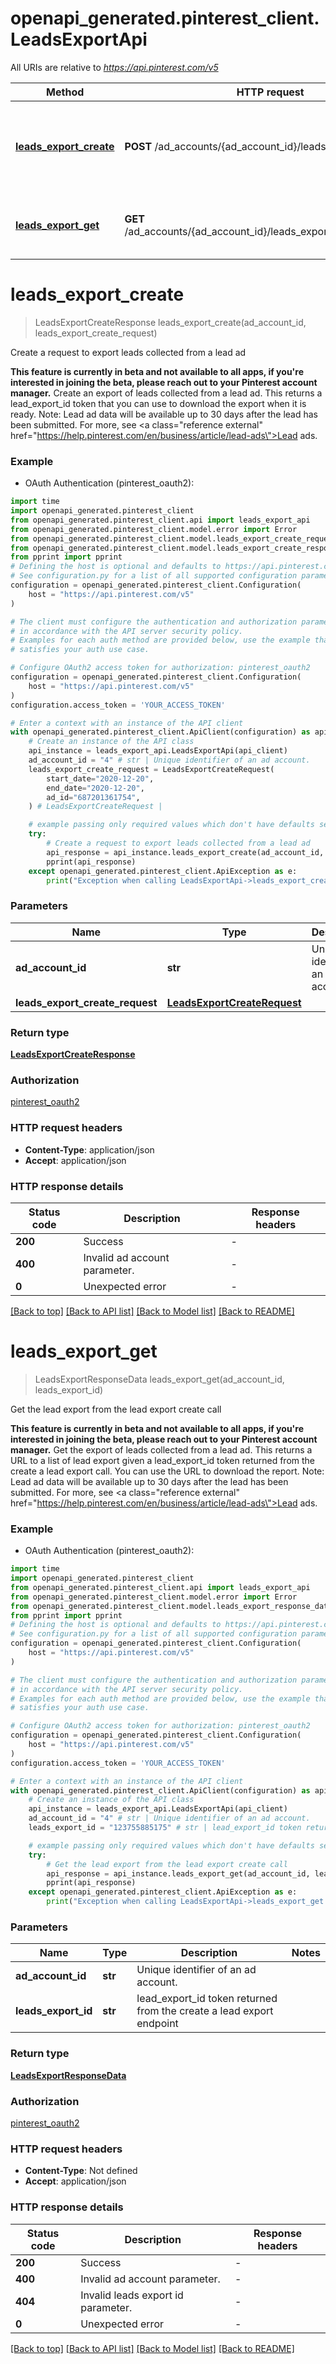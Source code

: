 # openapi_generated.pinterest_client.LeadsExportApi

All URIs are relative to *https://api.pinterest.com/v5*

Method | HTTP request | Description
------------- | ------------- | -------------
[**leads_export_create**](LeadsExportApi.md#leads_export_create) | **POST** /ad_accounts/{ad_account_id}/leads_export | Create a request to export leads collected from a lead ad
[**leads_export_get**](LeadsExportApi.md#leads_export_get) | **GET** /ad_accounts/{ad_account_id}/leads_export/{leads_export_id} | Get the lead export from the lead export create call


# **leads_export_create**
> LeadsExportCreateResponse leads_export_create(ad_account_id, leads_export_create_request)

Create a request to export leads collected from a lead ad

<strong>This feature is currently in beta and not available to all apps, if you're interested in joining the beta, please reach out to your Pinterest account manager.</strong>  Create an export of leads collected from a lead ad. This returns a lead_export_id  token that you can use to download the export when it is ready.  Note: Lead ad data will be available up to 30 days after the lead has been submitted.  For more, see <a class=\"reference external\" href=\"https://help.pinterest.com/en/business/article/lead-ads\">Lead ads</a>.

### Example

* OAuth Authentication (pinterest_oauth2):

```python
import time
import openapi_generated.pinterest_client
from openapi_generated.pinterest_client.api import leads_export_api
from openapi_generated.pinterest_client.model.error import Error
from openapi_generated.pinterest_client.model.leads_export_create_request import LeadsExportCreateRequest
from openapi_generated.pinterest_client.model.leads_export_create_response import LeadsExportCreateResponse
from pprint import pprint
# Defining the host is optional and defaults to https://api.pinterest.com/v5
# See configuration.py for a list of all supported configuration parameters.
configuration = openapi_generated.pinterest_client.Configuration(
    host = "https://api.pinterest.com/v5"
)

# The client must configure the authentication and authorization parameters
# in accordance with the API server security policy.
# Examples for each auth method are provided below, use the example that
# satisfies your auth use case.

# Configure OAuth2 access token for authorization: pinterest_oauth2
configuration = openapi_generated.pinterest_client.Configuration(
    host = "https://api.pinterest.com/v5"
)
configuration.access_token = 'YOUR_ACCESS_TOKEN'

# Enter a context with an instance of the API client
with openapi_generated.pinterest_client.ApiClient(configuration) as api_client:
    # Create an instance of the API class
    api_instance = leads_export_api.LeadsExportApi(api_client)
    ad_account_id = "4" # str | Unique identifier of an ad account.
    leads_export_create_request = LeadsExportCreateRequest(
        start_date="2020-12-20",
        end_date="2020-12-20",
        ad_id="687201361754",
    ) # LeadsExportCreateRequest | 

    # example passing only required values which don't have defaults set
    try:
        # Create a request to export leads collected from a lead ad
        api_response = api_instance.leads_export_create(ad_account_id, leads_export_create_request)
        pprint(api_response)
    except openapi_generated.pinterest_client.ApiException as e:
        print("Exception when calling LeadsExportApi->leads_export_create: %s\n" % e)
```


### Parameters

Name | Type | Description  | Notes
------------- | ------------- | ------------- | -------------
 **ad_account_id** | **str**| Unique identifier of an ad account. |
 **leads_export_create_request** | [**LeadsExportCreateRequest**](LeadsExportCreateRequest.md)|  |

### Return type

[**LeadsExportCreateResponse**](LeadsExportCreateResponse.md)

### Authorization

[pinterest_oauth2](../README.md#pinterest_oauth2)

### HTTP request headers

 - **Content-Type**: application/json
 - **Accept**: application/json


### HTTP response details

| Status code | Description | Response headers |
|-------------|-------------|------------------|
**200** | Success |  -  |
**400** | Invalid ad account parameter. |  -  |
**0** | Unexpected error |  -  |

[[Back to top]](#) [[Back to API list]](../README.md#documentation-for-api-endpoints) [[Back to Model list]](../README.md#documentation-for-models) [[Back to README]](../README.md)

# **leads_export_get**
> LeadsExportResponseData leads_export_get(ad_account_id, leads_export_id)

Get the lead export from the lead export create call

<strong>This feature is currently in beta and not available to all apps, if you're interested in joining the beta, please reach out to your Pinterest account manager.</strong>  Get the export of leads collected from a lead ad. This returns a URL to a list of lead export given a lead_export_id token returned from the create a lead export call. You can use the URL to download the report.  Note: Lead ad data will be available up to 30 days after the lead has been submitted.  For more, see <a class=\"reference external\" href=\"https://help.pinterest.com/en/business/article/lead-ads\">Lead ads</a>.

### Example

* OAuth Authentication (pinterest_oauth2):

```python
import time
import openapi_generated.pinterest_client
from openapi_generated.pinterest_client.api import leads_export_api
from openapi_generated.pinterest_client.model.error import Error
from openapi_generated.pinterest_client.model.leads_export_response_data import LeadsExportResponseData
from pprint import pprint
# Defining the host is optional and defaults to https://api.pinterest.com/v5
# See configuration.py for a list of all supported configuration parameters.
configuration = openapi_generated.pinterest_client.Configuration(
    host = "https://api.pinterest.com/v5"
)

# The client must configure the authentication and authorization parameters
# in accordance with the API server security policy.
# Examples for each auth method are provided below, use the example that
# satisfies your auth use case.

# Configure OAuth2 access token for authorization: pinterest_oauth2
configuration = openapi_generated.pinterest_client.Configuration(
    host = "https://api.pinterest.com/v5"
)
configuration.access_token = 'YOUR_ACCESS_TOKEN'

# Enter a context with an instance of the API client
with openapi_generated.pinterest_client.ApiClient(configuration) as api_client:
    # Create an instance of the API class
    api_instance = leads_export_api.LeadsExportApi(api_client)
    ad_account_id = "4" # str | Unique identifier of an ad account.
    leads_export_id = "123755885175" # str | lead_export_id token returned from the create a lead export endpoint

    # example passing only required values which don't have defaults set
    try:
        # Get the lead export from the lead export create call
        api_response = api_instance.leads_export_get(ad_account_id, leads_export_id)
        pprint(api_response)
    except openapi_generated.pinterest_client.ApiException as e:
        print("Exception when calling LeadsExportApi->leads_export_get: %s\n" % e)
```


### Parameters

Name | Type | Description  | Notes
------------- | ------------- | ------------- | -------------
 **ad_account_id** | **str**| Unique identifier of an ad account. |
 **leads_export_id** | **str**| lead_export_id token returned from the create a lead export endpoint |

### Return type

[**LeadsExportResponseData**](LeadsExportResponseData.md)

### Authorization

[pinterest_oauth2](../README.md#pinterest_oauth2)

### HTTP request headers

 - **Content-Type**: Not defined
 - **Accept**: application/json


### HTTP response details

| Status code | Description | Response headers |
|-------------|-------------|------------------|
**200** | Success |  -  |
**400** | Invalid ad account parameter. |  -  |
**404** | Invalid leads export id parameter. |  -  |
**0** | Unexpected error |  -  |

[[Back to top]](#) [[Back to API list]](../README.md#documentation-for-api-endpoints) [[Back to Model list]](../README.md#documentation-for-models) [[Back to README]](../README.md)

